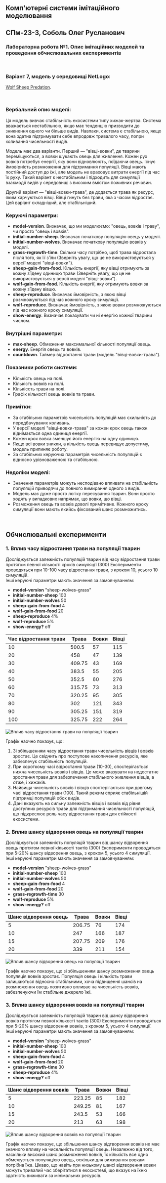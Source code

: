 ## Комп'ютерні системи імітаційного моделювання
## СПм-23-3, Соболь Олег Русланович
### Лабораторна робота №**1**. Опис імітаційних моделей та проведення обчислювальних експериментів

<br>

### Варіант 7, модель у середовищі NetLogo:
[Wolf Sheep Predation](http://www.netlogoweb.org/launch#http://www.netlogoweb.org/assets/modelslib/Sample%20Models/Biology/Wolf%20Sheep%20Predation.nlogo).

<br>

### Вербальний опис моделі:
Ця модель вивчає стабільність екосистеми типу хижак-жертва. Система вважається нестабільною, якщо має тенденцію призводити до зникнення одного чи більше видів. Навпаки, система є стабільною, якщо вона здатна підтримувати себе впродовж тривалого часу, попри коливання чисельності видів.

Модель має два варіанти. Перший — "вівці-вовки", де тварини переміщуються, а вовки шукають овець для живлення. Кожен рух вовків потребує енергії, яку вони відновлюють, поїдаючи овець. Існує ймовірність розмноження для підтримання популяції. Вівці мають постійний доступ до їжі, але модель не враховує витрати енергії під час їх руху. Такий варіант є нестабільним і підходить для симуляції взаємодії видів у середовищі з високим вмістом поживних речовин.

Другий варіант — "вівці-вовки-трава", де додається трава як ресурс, яким харчуються вівці. Вівці гинуть без трави, яка з часом відростає. Цей варіант складніший, але стабільніший.

### Керуючі параметри:
- **model-version**. Визначає, що ми моделюємо: "овець, вовків і траву", чи просто "овець і вовків".
- **initial-number-sheep**. Визначає початкову популяцію овець у моделі.
- **initial-number-wolves**. Визначає початкову популяцію вовків у моделі.
- **grass-regrowth-time**. Скільки часу потрібно, щоб трава відростала після того, як її з’їли (Зверніть увагу, що це не використовується у версії моделі "вівці-вовки").
- **sheep-gain-from-food**. Кількість енергії, яку вівці отримують за кожну з’їдену одиницю трави (Зверніть увагу, що це не використовується у версії моделі "вівці-вовки").
- **wolf-gain-from-food**. Кількість енергії, яку отримують вовки за кожну з’їдену вівцю.
- **sheep-reproduce**. Визначає ймовірність, з якою вівці розмножуються під час кожного кроку симуляції.
- **wolf-reproduce**. Визначає ймовірність, з якою вовки розмножуються під час кожного кроку симуляції.
- **show-energy**. Визначає показувати чи ні енергію кожної тварини числом.

### Внутрішні параметри:
- **max-sheep**. Обмеження максимальної кількості популяції овець.
- **energy**. Енергія овець та вовків.
- **countdown**. Таймер відростання трави (модель "вівці-вовки-трава").

### Показники роботи системи:
- Кількість овець на полі.
- Кількість вовків на полі.
- Кількіссть трави на полі.
- Графік кількості овець вовків та трави.

### Примітки:
- За стабільних параметрів чисельність популяцій має схильність до передбачуваних коливань.
- У версії моделі "вівці-вовки-трава" за кожен крок овець також віднімається одна одиниця енергії.
- Кожен крок вовка зменшує його енергію на одну одиницю.
- Якщо всі вовки зникли, а кількість овець перевищує допустиму, модель припиняє роботу.
- За стабільних керуючих параметрів чисельність популяцій є відносно урівноваженою та стабільною.

### Недоліки моделі:
- Значення параметрів можуть несподівано впливати на стабільність популяцій приводячи до повного вимирання одного з видів. 
- Модель має дуже просто логіку пересування тварин. Вони просто ходять у випадкових напрямах, що вовки, що вівці.
- Розможення овець та вовків доволі примітивне. Кожного кроку симуляції вони мають якийсь фіксований шанс розмножитись. 

<br>

## Обчислювальні експерименти
### 1. Вплив часу відростання трави на популяції тварин
Досліджується залежність популяцій тварин від часу відростання трави протягом певної кількості кроків симуляції (300)
Експерименти проводяться при 10-100 часу відростання трави, з кроком 10, усього 10 симуляцій.  
Інші керуючі параметри мають значення за замовчуванням:
- **model-version** "sheep-wolves-grass"
- **initial-number-sheep** 100
- **initial-number-wolves** 50
- **sheep-gain-from-food** 4
- **wolf-gain-from-food** 20
- **sheep-reproduce** 4%
- **wolf-reproduce** 5%
- **show-energy?** off

<table>
<thead>
<tr><th>Час відростання трави</th><th>Трава</th><th>Вовки</th><th>Вівці</th></tr>
</thead>
<tbody>
<tr><td>10</td><td>500.5</td><td>57</td><td>115</td></tr>
<tr><td>20</td><td>458</td><td>47</td><td>139</td></tr>
<tr><td>30</td><td>409.75</td><td>43</td><td>169</td></tr>
<tr><td>40</td><td>383.5</td><td>55</td><td>205</td></tr>
<tr><td>50</td><td>352.5</td><td>60</td><td>276</td></tr>
<tr><td>60</td><td>315.75</td><td>73</td><td>313</td></tr>
<tr><td>70</td><td>320.25</td><td>95</td><td>305</td></tr>
<tr><td>80</td><td>302</td><td>121</td><td>343</td></tr>
<tr><td>90</td><td>305.25</td><td>151</td><td>319</td></tr>
<tr><td>100</td><td>325.75</td><td>222</td><td>264</td></tr>
</tbody>
</table>

![Вплив часу відростання трави на популяції тварин](fig1.png)

Графік наочно показує, що: 
1) Зі збільшенням часу відростання трави чисельність вівців і вовків зростає. Це свідчить про поступове накопичення ресурсів, яке забезпечує стабільність популяцій.
2) При короткому часі відростання трави (10-30), спостерігається нижча чисельність вовків і вівців. Це може вказувати на недостатнє зростання трави для забезпечення стабільного живлення вівців, а отже, і хижаків.
3) Найвища чисельність вовків і вівців спостерігається при довгому часі відростання трави (100). Такий режим сприяє стабільнішій підтримці популяцій обох видів.
4) Дані вказують на сильну залежність вівців і вовків від рівня доступних ресурсів трави для підтримання чисельності популяцій, що підкреслює роль часу відростання трави для стійкості екосистеми.

### 2. Вплив шансу відворення овець на популяції тварин
Досліджується залежність популяцій тварин від шансу відворення овець протягом певної кількості тактів (300)
Експерименти проводяться при 5-20% шансу відворення овець, з кроком 5, усього 4 симуляції.  
Інші керуючі параметри мають значення за замовчуванням:
- **model-version** "sheep-wolves-grass"
- **initial-number-sheep** 100
- **initial-number-wolves** 50
- **sheep-gain-from-food** 4
- **wolf-gain-from-food** 20
- **grass-regrowth-time** 30
- **wolf-reproduce** 5%
- **show-energy?** off

<table>
<thead>
<tr><th>Шанс відворення овець</th><th>Трава</th><th>Вовки</th><th>Вівці</th></tr>
</thead>
<tbody>
<tr><td>5</td><td>206.75</td><td>76</td><td>174</td></tr>
<tr><td>10</td><td>247</td><td>166</td><td>187</td></tr>
<tr><td>15</td><td>207.75</td><td>209</td><td>176</td></tr>
<tr><td>20</td><td>339</td><td>211</td><td>154</td></tr>
</tbody>
</table>

![Вплив шансу відворення овець на популяції тварин](fig2.png)

Графік наочно показує, що зі збільшенням шансу розмноження овець популяція вовків зростає. Популяція овець і кількість трави залишаються відносно стабільними, хоча підвищення шансів на розмноження овець позитивно впливає на чисельність вовків, забезпечуючи їм стабільне джерело їжі.

### 3. Вплив шансу відворення вовків на популяції тварин
Досліджується залежність популяцій тварин від шансу відворення вовків протягом певної кількості тактів (300)
Експерименти проводяться при 5-20% шансу відворення вовків, з кроком 5, усього 4 симуляції.  
Інші керуючі параметри мають значення за замовчуванням:
- **model-version** "sheep-wolves-grass"
- **initial-number-sheep** 100
- **initial-number-wolves** 50
- **sheep-gain-from-food** 4
- **wolf-gain-from-food** 20
- **grass-regrowth-time** 30
- **sheep-reproduce** 4%
- **show-energy?** off

<table>
<thead>
<tr><th>Шанс відворення вовків</th><th>Трава</th><th>Вовки</th><th>Вівці</th></tr>
</thead>
<tbody>
<tr><td>5</td><td>223.25</td><td>85</td><td>182</td></tr>
<tr><td>10</td><td>249.25</td><td>81</td><td>167</td></tr>
<tr><td>15</td><td>243.5</td><td>53</td><td>166</td></tr>
<tr><td>20</td><td>213</td><td>63</td><td>198</td></tr>
</tbody>
</table>

![Вплив шансу відворення вовків на популяції тварин](fig3.png)

Графік наочно показує, що збільшення шансу відтворення вовків не має значного впливу на чисельність популяції овець. Незалежно від того, наскільки високий шанс розмноження вовків, їх кількість все одно обмежується популяцією овець, оскільки для виживання вовкам потрібна їжа. Цікаво, що навіть при низькому шансі відтворення вовки можуть тривалий час зберігатися в екосистемі, що вказує на їхню здатність виживати за мінімальних ресурсів.
